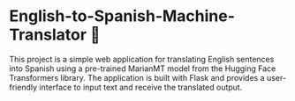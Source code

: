 # English-to-Spanish-Machine-Translator 📒
This project is a simple web application for translating English sentences into Spanish using a pre-trained MarianMT model from the Hugging Face Transformers library. The application is built with Flask and provides a user-friendly interface to input text and receive the translated output.
